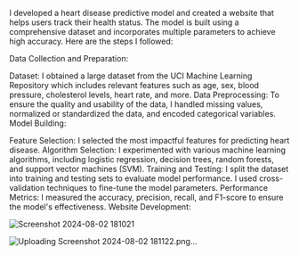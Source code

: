 


I developed a heart disease predictive model and created a website that helps users track their health status. The model is built using a comprehensive dataset and incorporates multiple parameters to achieve high accuracy. Here are the steps I followed:

Data Collection and Preparation:

Dataset: I obtained a large dataset from the UCI Machine Learning Repository which includes relevant features such as age, sex, blood pressure, cholesterol levels, heart rate, and more.
Data Preprocessing: To ensure the quality and usability of the data, I handled missing values, normalized or standardized the data, and encoded categorical variables.
Model Building:

Feature Selection: I selected the most impactful features for predicting heart disease.
Algorithm Selection: I experimented with various machine learning algorithms, including logistic regression, decision trees, random forests, and support vector machines (SVM).
Training and Testing: I split the dataset into training and testing sets to evaluate model performance. I used cross-validation techniques to fine-tune the model parameters.
Performance Metrics: I measured the accuracy, precision, recall, and F1-score to ensure the model's effectiveness.
Website Development:


![Screenshot 2024-08-02 181021](https://github.com/user-attachments/assets/38cc4684-22fa-4537-a114-1d902d704532)

![Uploading Screenshot 2024-08-02 181122.png…]()





